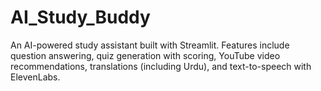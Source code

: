 # AI_Study_Buddy
An AI-powered study assistant built with Streamlit. Features include question answering, quiz generation with scoring, YouTube video recommendations, translations (including Urdu), and text-to-speech with ElevenLabs.
